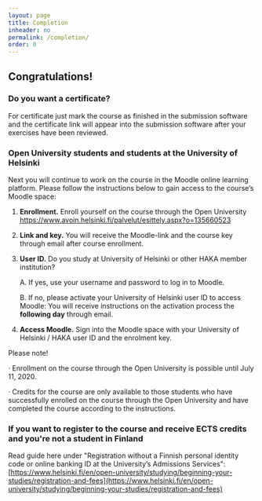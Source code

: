 ```yaml
---
layout: page
title: Completion
inheader: no
permalink: /completion/
order: 0
---
```


## Congratulations! ##

### Do you want a certificate? ###

For certificate just mark the course as finished in the submission software and the certificate link will appear into the submission software after your exercises have been reviewed.

### Open University students and students at the University of Helsinki ###

Next you will continue to work on the course in the Moodle online learning platform. Please follow the instructions below to gain access to the course’s Moodle space:

1. **Enrollment.** Enroll yourself on the course through the Open University <https://www.avoin.helsinki.fi/palvelut/esittely.aspx?o=135660523>

2. **Link and key.** You will receive the Moodle-link and the course key through email after course enrollment.

3. **User ID.** Do you study at University of Helsinki or other HAKA member institution?
    
   A. If yes, use your username and password to log in to Moodle.
    
   B. If no, please activate your University of Helsinki user ID to access Moodle: You will receive instructions on the activation process the **following day** through email.

4. **Access Moodle.** Sign into the Moodle space with your University of Helsinki / HAKA user ID and the enrolment key.

Please note!

· Enrollment on the course through the Open University is possible until July 11, 2020.

· Credits for the course are only available to those students who have successfully enrolled on the course through the Open University and have completed the course according to the instructions.

### If you want to register to the course and receive ECTS credits and you're not a student in Finland ###

Read guide here under "Re­gis­tra­tion without a Finnish per­sonal identity code or on­line bank­ing ID at the Uni­versity’s Ad­mis­sions Services": [https://www.helsinki.fi/en/open-university/studying/beginning-your-studies/registration-and-fees](https://www.helsinki.fi/en/open-university/studying/beginning-your-studies/registration-and-fees)
